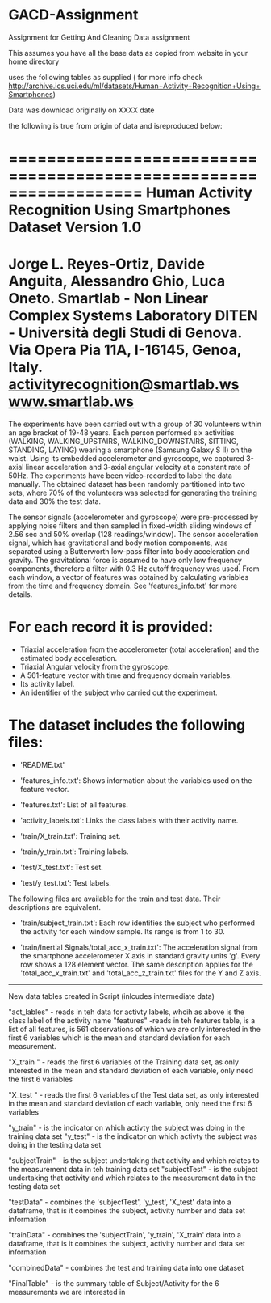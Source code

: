 # GACD-Assignment
Assignment for Getting And Cleaning Data assignment

This assumes you have all the base data as copied from website in your home directory

uses the following tables as supplied ( for more info check http://archive.ics.uci.edu/ml/datasets/Human+Activity+Recognition+Using+Smartphones)

Data was download originally on XXXX date


the following is true from origin of data and isreproduced below:

==================================================================
Human Activity Recognition Using Smartphones Dataset
Version 1.0
==================================================================
Jorge L. Reyes-Ortiz, Davide Anguita, Alessandro Ghio, Luca Oneto.
Smartlab - Non Linear Complex Systems Laboratory
DITEN - Università degli Studi di Genova.
Via Opera Pia 11A, I-16145, Genoa, Italy.
activityrecognition@smartlab.ws
www.smartlab.ws
==================================================================

The experiments have been carried out with a group of 30 volunteers within an age bracket of 19-48 years. Each person performed six activities (WALKING, WALKING_UPSTAIRS, WALKING_DOWNSTAIRS, SITTING, STANDING, LAYING) wearing a smartphone (Samsung Galaxy S II) on the waist. Using its embedded accelerometer and gyroscope, we captured 3-axial linear acceleration and 3-axial angular velocity at a constant rate of 50Hz. The experiments have been video-recorded to label the data manually. The obtained dataset has been randomly partitioned into two sets, where 70% of the volunteers was selected for generating the training data and 30% the test data. 

The sensor signals (accelerometer and gyroscope) were pre-processed by applying noise filters and then sampled in fixed-width sliding windows of 2.56 sec and 50% overlap (128 readings/window). The sensor acceleration signal, which has gravitational and body motion components, was separated using a Butterworth low-pass filter into body acceleration and gravity. The gravitational force is assumed to have only low frequency components, therefore a filter with 0.3 Hz cutoff frequency was used. From each window, a vector of features was obtained by calculating variables from the time and frequency domain. See 'features_info.txt' for more details. 

For each record it is provided:
======================================

- Triaxial acceleration from the accelerometer (total acceleration) and the estimated body acceleration.
- Triaxial Angular velocity from the gyroscope. 
- A 561-feature vector with time and frequency domain variables. 
- Its activity label. 
- An identifier of the subject who carried out the experiment.

The dataset includes the following files:
=========================================

- 'README.txt'

- 'features_info.txt': Shows information about the variables used on the feature vector.

- 'features.txt': List of all features.

- 'activity_labels.txt': Links the class labels with their activity name.

- 'train/X_train.txt': Training set.

- 'train/y_train.txt': Training labels.

- 'test/X_test.txt': Test set.

- 'test/y_test.txt': Test labels.

The following files are available for the train and test data. Their descriptions are equivalent. 

- 'train/subject_train.txt': Each row identifies the subject who performed the activity for each window sample. Its range is from 1 to 30. 

- 'train/Inertial Signals/total_acc_x_train.txt': The acceleration signal from the smartphone accelerometer X axis in standard gravity units 'g'. Every row shows a 128 element vector. The same description applies for the 'total_acc_x_train.txt' and 'total_acc_z_train.txt' files for the Y and Z axis. 

***************************




New data tables created in Script (inlcudes intermediate data)

"act_lables" - reads in teh data for activty labels, whcih as above is the class label of the activity name
"features" -reads in teh features table, is a list of all features, is 561 observations of which we are only interested in the first 6 variables which is the mean and standard deviation for each measurement.

"X_train " - reads the first 6 variables of the Training data set, as only interested in the mean and standard deviation of each variable, only need the first 6 variables

"X_test " - reads the first 6 variables of the Test data set, as only interested in the mean and standard deviation of each variable, only need the first 6 variables

"y_train" - is the indicator on which activty the subject was doing in the training data set
"y_test" - is the indicator on which activty the subject was doing in the testing data set

"subjectTrain" - is the subject undertaking that activity and which relates to the measurement data in teh training data set
"subjectTest" - is the subject undertaking that activity and which relates to the measurement data in the testing data set

"testData" - combines the 'subjectTest', 'y_test', 'X_test' data into a dataframe,  that is it combines the subject, activity number and data set information

"trainData" - combines the 'subjectTrain', 'y_train', 'X_train' data into a dataframe,  that is it combines the subject, activity number and data set information

"combinedData" - combines the test and training data into one dataset

"FinalTable" - is the summary table of Subject/Activity for the 6 measurements we are interested in




